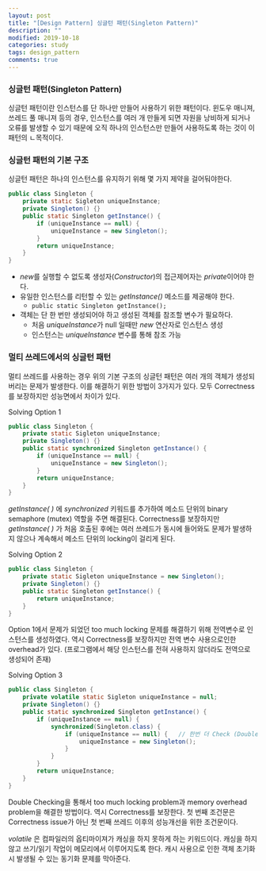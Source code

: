 ```yaml
---
layout: post
title: "[Design Pattern] 싱글턴 패턴(Singleton Pattern)"
description: ""
modified: 2019-10-18
categories: study
tags: design_pattern
comments: true
---
```


### 싱글턴 패턴(Singleton Pattern)
싱글턴 패턴이란 인스턴스를 단 하나만 만들어 사용하기 위한 패턴이다. 윈도우 매니져, 쓰레드 풀 매니져 등의 경우, 인스턴스를 여러 개 만들게 되면 자원을 낭비하게 되거나 오류를 발생할 수 있기 때문에 오직 하나의 인스턴스만 만들어 사용하도록 하는 것이 이 패턴의 ㄴ목적이다. 

### 싱글턴 패턴의 기본 구조
싱글턴 패턴은 하나의 인스턴스를 유지하기 위해 몇 가지 제약을 걸어둬야한다.
```java
public class Singleton {
	private static Sigleton uniqueInstance;
	private Singleton() {}
	public static Singleton getInstance() {
		if (uniqueInstance == null) {
			uniqueInstance = new Singleton();
		}
		return uniqueInstance;
	} 
}
```
- *new*를 실행할 수 없도록 생성자(*Constructor*)의 접근제어자는 *private*이어야 한다.
- 유일한 인스턴스를 리턴할 수 있는 *getInstance()* 메소드를 제공해야 한다.
	- ``public static Singleton getInstance();``
- 객체는 단 한 번만 생성되어야 하고 생성된 객체를 참조할 변수가 필요하다.
	- 처음 *uniqueInstance*가 null 일때만 *new* 연산자로 인스턴스 생성
	- 인스턴스는 *uniqueInstance* 변수를 통해 참조 가능


### 멀티 쓰레드에서의 싱글턴 패턴
멀티 쓰레드를 사용하는 경우 위의 기본 구조의 싱글턴 패턴은 여러 개의 객체가 생성되버리는 문제가 발생한다. 이를 해결하기 위한 방법이 3가지가 있다. 모두 Correctness를 보장하지만 성능면에서 차이가 있다.

Solving Option 1
```java
public class Singleton {
	private static Sigleton uniqueInstance;
	private Singleton() {}
	public static synchronized Singleton getInstance() {
		if (uniqueInstance == null) {
			uniqueInstance = new Singleton();
		}
		return uniqueInstance;
	} 
}
``` 
*getInstance( )* 에 *synchronized* 키워드를 추가하여  메소드 단위의 binary semaphore (mutex) 역할을 주면 해결된다. Correctness를 보장하지만 *getInstance( )* 가 처음 호출된 후에는 여러 쓰레드가 동시에 들어와도 문제가 발생하지 않으나 계속해서 메소드 단위의 locking이 걸리게 된다.

Solving Option 2
```java
public class Singleton {
	private static Sigleton uniqueInstance = new Singleton();
	private Singleton() {}
	public static Singleton getInstance() {
		return uniqueInstance;
	} 
}
``` 
Option 1에서 문제가 되었던 too much locking 문제를 해결하기 위해 전역변수로 인스턴스를 생성하였다. 역시 Correctness를 보장하지만 전역 변수 사용으로인한 overhead가 있다.  (프로그램에서 해당 인스턴스를 전혀 사용하지 않더라도 전역으로 생성되어 존재)

Solving Option 3
```java
public class Singleton {
	private volatile static Sigleton uniqueInstance = null;
	private Singleton() {}
	public static synchronized Singleton getInstance() {
		if (uniqueInstance == null) {
			synchronized(Singleton.class) {
				if (uniqueInstance == null) {	// 한번 더 Check (Double Checking!)
					uniqueInstance = new Singleton();
				}
			}	
		}
		return uniqueInstance;
	} 
}
``` 
Double Checking을 통해서 too much locking problem과 memory overhead problem을  해결한 방법이다. 역시 Correctness를 보장한다. 첫 번째 조건문은 Correctness issue가 아닌 첫 번째 쓰레드 이후의 성능개선을 위한 조건문이다. 

*volatile* 은 컴파일러의 옵티마이져가 캐싱을 하지 못하게 하는 키워드이다. 캐싱을 하지 않고 쓰기/읽기 작업이 메모리에서 이루어지도록 한다. 캐시 사용으로 인한 객체 초기화시 발생될 수 있는 동기화 문제를 막아준다. 




